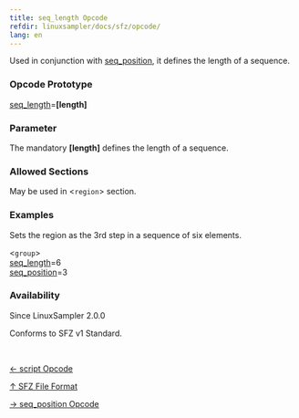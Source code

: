 ```yaml
---
title: seq_length Opcode
refdir: linuxsampler/docs/sfz/opcode/
lang: en
---
```

Used in conjunction with [seq_position](seq_position), it defines the length
of a sequence. 

### Opcode Prototype

[seq_length](seq_length)=**[length]**

### Parameter

The mandatory **[length]** defines the length of a sequence.

### Allowed Sections

May be used in <`region`> section.

### Examples

Sets the region as the 3rd step in a sequence of six elements.

<`group`><br>
[seq_length](seq_length)=6<br>
[seq_position](seq_position)=3<br>

### Availability

Since LinuxSampler 2.0.0

Conforms to SFZ v1 Standard.

<br>
<link rel="stylesheet" href="/linuxsampler/style.css">
<div>
    <div id="r" class="child-div"><p><a href="script">← script Opcode</a></p></div>
    <div id="c" class="child-div"><p><a href="..">↑ SFZ File Format</a></p></div>
    <div id="l" class="child-div"><p><a href="seq_position">→ seq_position Opcode</a></p></div>
</div>
